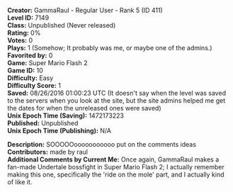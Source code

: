 **Creator:** GammaRaul - Regular User - Rank 5 (ID 411) <br>
**Level ID:** 7149 <br>
**Class:** Unpublished (Never released) <br>
**Rating:** 0% <br>
**Votes:** 0 <br>
**Plays:** 1 (Somehow; It probably was me, or maybe one of the admins.) <br>
**Favorited by:** 0 <br>
**Game:** Super Mario Flash 2 <br>
**Game ID:** 10 <br>
**Difficulty:** Easy <br>
**Difficulty Score:** 1 <br>
**Saved:** 08/26/2016 01:00:23 UTC (It doesn't say when the level was saved to the servers when you look at the site, but the site admins helped me get the dates for when the unreleased ones were saved) <br>
**Unix Epoch Time (Saving):** 1472173223 <br>
**Published:** Unpublished <br>
**Unix Epoch Time (Publishing):** N/A

**Description:** SOOOOOooooooooooo put on the comments ideas <br>
**Contributors:** made by raul <br>
**Additional Comments by Current Me:** Once again, GammaRaul makes a fan-made Undertale bossfight in Super Mario Flash 2; I actually remember making this one, specifically the 'ride on the mole' part, and I actually kind of like it.
